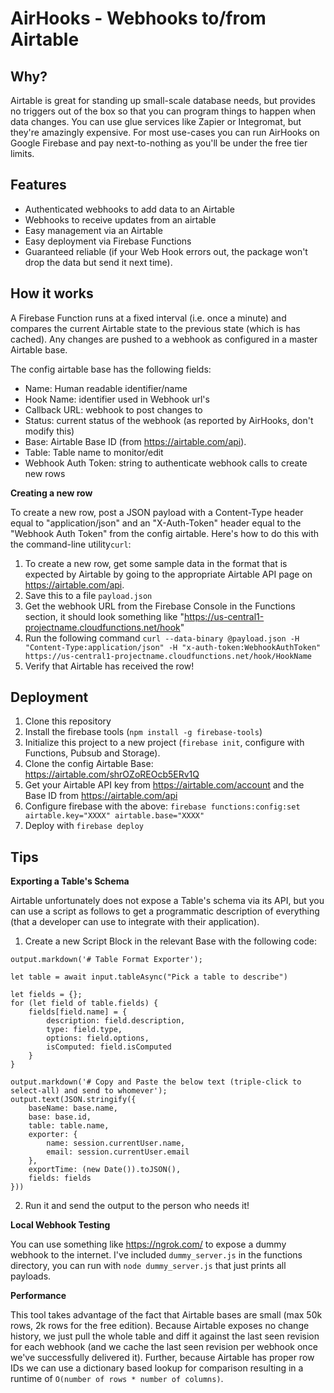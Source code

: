 # AirHooks - Webhooks to/from Airtable

## Why?

Airtable is great for standing up small-scale database needs, but provides no triggers out of the box so that you can program things to happen when data changes. You can use glue services like Zapier or Integromat, but they're amazingly expensive. For most use-cases you can run AirHooks on Google Firebase and pay next-to-nothing as you'll be under the free tier limits.

## Features

- Authenticated webhooks to add data to an Airtable
- Webhooks to receive updates from an airtable
- Easy management via an Airtable
- Easy deployment via Firebase Functions
- Guaranteed reliable (if your Web Hook errors out, the package won't drop the data but send it next time).

## How it works

A Firebase Function runs at a fixed interval (i.e. once a minute) and compares the current Airtable state to the previous state (which is has cached). Any changes are pushed to a webhook as configured in a master Airtable base.

The config airtable base has the following fields:
- Name: Human readable identifier/name
- Hook Name: identifier used in Webhook url's
- Callback URL: webhook to post changes to
- Status: current status of the webhook (as reported by AirHooks, don't modify this)
- Base: Airtable Base ID (from https://airtable.com/api).
- Table: Table name to monitor/edit
- Webhook Auth Token: string to authenticate webhook calls to create new rows

**Creating a new row**

To create a new row, post a JSON payload with a Content-Type header equal to "application/json" and an "X-Auth-Token" header equal to the "Webhook Auth Token" from the config airtable. Here's how to do this with the command-line utility`curl`:

1. To create a new row, get some sample data in the format that is expected by Airtable by going to the appropriate Airtable API page on https://airtable.com/api.
2. Save this to a file `payload.json`
3. Get the webhook URL from the Firebase Console in the Functions section, it should look something like "https://us-central1-projectname.cloudfunctions.net/hook"
4. Run the following command `curl --data-binary @payload.json -H "Content-Type:application/json" -H "x-auth-token:WebhookAuthToken" https://us-central1-projectname.cloudfunctions.net/hook/HookName` 
5. Verify that Airtable has received the row!

## Deployment

1. Clone this repository
2. Install the firebase tools (`npm install -g firebase-tools`)
3. Initialize this project to a new project (`firebase init`, configure with Functions, Pubsub and Storage).
4. Clone the config Airtable Base: https://airtable.com/shrOZoREOcb5ERv1Q
5. Get your Airtable API key from https://airtable.com/account and the Base ID from https://airtable.com/api
6. Configure firebase with the above: `firebase functions:config:set airtable.key="XXXX" airtable.base="XXXX"`
7. Deploy with `firebase deploy`

## Tips

**Exporting a Table's Schema**

Airtable unfortunately does not expose a Table's schema via its API, but you can use a script as follows to get a programmatic description of everything (that a developer can use to integrate with their application).

1. Create a new Script Block in the relevant Base with the following code:
```
output.markdown('# Table Format Exporter');

let table = await input.tableAsync("Pick a table to describe")

let fields = {};
for (let field of table.fields) {
    fields[field.name] = {
        description: field.description,
        type: field.type,
        options: field.options,
        isComputed: field.isComputed
    }
}

output.markdown('# Copy and Paste the below text (triple-click to select-all) and send to whomever');
output.text(JSON.stringify({
    baseName: base.name,
    base: base.id,
    table: table.name,
    exporter: {
        name: session.currentUser.name,
        email: session.currentUser.email
    },
    exportTime: (new Date()).toJSON(),
    fields: fields
}))
```
2. Run it and send the output to the person who needs it!

**Local Webhook Testing**

You can use something like https://ngrok.com/ to expose a dummy webhook to the internet. I've included `dummy_server.js` in the functions directory, you can run with `node dummy_server.js` that just prints all payloads.

**Performance**

This tool takes advantage of the fact that Airtable bases are small (max 50k rows, 2k rows for the free edition). Because Airtable exposes no change history, we just pull the whole table and diff it against the last seen revision for each webhook (and we cache the last seen revision per webhook once we've successfully delivered it). Further, because Airtable has proper row IDs we can use a dictionary based lookup for comparison resulting in a runtime of `O(number of rows * number of columns)`.

